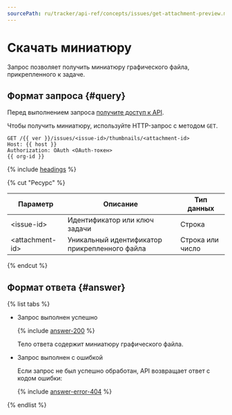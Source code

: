 ```yaml
---
sourcePath: ru/tracker/api-ref/concepts/issues/get-attachment-preview.md
---
```

# Скачать миниатюру

Запрос позволяет получить миниатюру графического файла, прикрепленного к задаче.

## Формат запроса {#query}

Перед выполнением запроса [получите доступ к API](../access.md).

Чтобы получить миниатюру, используйте HTTP-запрос с методом `GET`.

```
GET /{{ ver }}/issues/<issue-id>/thumbnails/<attachment-id>
Host: {{ host }}
Authorization: OAuth <OAuth-токен>
{{ org-id }}
```

{% include [headings](../../../_includes/tracker/api/headings.md) %}

{% cut "Ресурс" %}

Параметр | Описание | Тип данных
----- | ----- | -----
\<issue-id\> | Идентификатор или ключ задачи | Строка
\<attachment-id\> | Уникальный идентификатор прикрепленного файла | Строка или число

{% endcut %}

## Формат ответа {#answer}

{% list tabs %}

- Запрос выполнен успешно

    {% include [answer-200](../../../_includes/tracker/api/answer-200.md) %}

    Тело ответа содержит миниатюру графического файла.

- Запрос выполнен с ошибкой

    Если запрос не был успешно обработан, API возвращает ответ с кодом ошибки:

    {% include [answer-error-404](../../../_includes/tracker/api/answer-error-404.md) %}

{% endlist %}